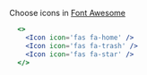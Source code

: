 Choose icons in [Font Awesome](https://fontawesome.com/icons)

```jsx
  <>
    <Icon icon='fas fa-home' />
    <Icon icon='fas fa-trash' />
    <Icon icon='fas fa-star' />
  </>
```